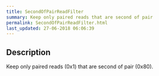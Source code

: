 ```yaml
---
title: SecondOfPairReadFilter
summary: Keep only paired reads that are second of pair
permalink: SecondOfPairReadFilter.html
last_updated: 27-06-2018 06:06:39
---
```



## Description

Keep only paired reads (0x1) that are second of pair (0x80).

